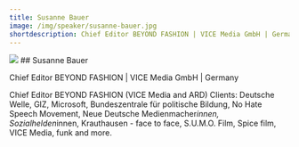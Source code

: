 ```yaml
---
title: Susanne Bauer
image: /img/speaker/susanne-bauer.jpg
shortdescription: Chief Editor BEYOND FASHION | VICE Media GmbH | Germany
---
```

<img src="/img/speaker/susanne-bauer.jpg">
## Susanne Bauer

Chief Editor BEYOND FASHION | VICE Media GmbH | Germany

Chief Editor BEYOND FASHION (VICE Media and ARD)
Clients: Deutsche Welle, GIZ, Microsoft, Bundeszentrale für politische Bildung, No Hate Speech Movement, Neue Deutsche Medienmacher*innen, Sozialhelden*innen, Krauthausen - face to face, S.U.M.O. Film, Spice film, VICE Media, funk and more.




